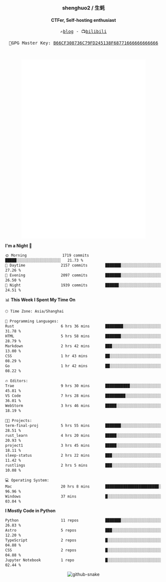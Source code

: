 <h3 align="center"> shenghuo2 / 生蚝 </h3>
<h4 align="center" >CTFer, Self-hosting enthusiast</h3>


<p align="center">
  <samp>
    ✍️<a href="https://blog.shenghuo2.top/">blog</a> -
    📺<a href="https://space.bilibili.com/85894935">bilibili</a>
  </samp>
</p>
<p align="center">
  <samp>
     🔐GPG Master Key: <a align="center" href="https://github.com/shenghuo2.gpg">B66CF308736C79FD245138F68771666666666666</a>
  </samp>
</p>
<br>
<p align="center">
  <a href="https://github.com/shenghuo2">
    <img width="400" align="top" src="https://github.com/shenghuo2/shenghuo2/blob/main/metrics.left.svg" />
  </a>
  <a href="https://github.com/shenghuo2">
    <img width="400" align="top" src="https://github.com/shenghuo2/shenghuo2/blob/main/metrics.right.svg" />
  </a>
</p>


<!--START_SECTION:waka-->
**I'm a Night 🦉** 

```text
🌞 Morning                1719 commits        █████░░░░░░░░░░░░░░░░░░░░   21.73 % 
🌆 Daytime                2157 commits        ███████░░░░░░░░░░░░░░░░░░   27.26 % 
🌃 Evening                2097 commits        ███████░░░░░░░░░░░░░░░░░░   26.50 % 
🌙 Night                  1939 commits        ██████░░░░░░░░░░░░░░░░░░░   24.51 % 
```


📊 **This Week I Spent My Time On** 

```text
🕑︎ Time Zone: Asia/Shanghai

💬 Programming Languages: 
Rust                     6 hrs 36 mins       ████████░░░░░░░░░░░░░░░░░   31.78 % 
HTML                     5 hrs 58 mins       ███████░░░░░░░░░░░░░░░░░░   28.79 % 
Markdown                 2 hrs 42 mins       ███░░░░░░░░░░░░░░░░░░░░░░   13.00 % 
CSS                      1 hr 43 mins        ██░░░░░░░░░░░░░░░░░░░░░░░   08.29 % 
Go                       1 hr 42 mins        ██░░░░░░░░░░░░░░░░░░░░░░░   08.22 % 

🔥 Editors: 
Trae                     9 hrs 30 mins       ███████████░░░░░░░░░░░░░░   45.81 % 
VS Code                  7 hrs 28 mins       █████████░░░░░░░░░░░░░░░░   36.01 % 
WebStorm                 3 hrs 46 mins       █████░░░░░░░░░░░░░░░░░░░░   18.19 % 

🐱‍💻 Projects: 
term-final-proj          5 hrs 55 mins       ███████░░░░░░░░░░░░░░░░░░   28.51 % 
rust_learn               4 hrs 20 mins       █████░░░░░░░░░░░░░░░░░░░░   20.93 % 
project1                 3 hrs 45 mins       █████░░░░░░░░░░░░░░░░░░░░   18.11 % 
sleep-status             2 hrs 22 mins       ███░░░░░░░░░░░░░░░░░░░░░░   11.42 % 
rustlings                2 hrs 5 mins        ███░░░░░░░░░░░░░░░░░░░░░░   10.08 % 

💻 Operating System: 
Mac                      20 hrs 8 mins       ████████████████████████░   96.96 % 
Windows                  37 mins             █░░░░░░░░░░░░░░░░░░░░░░░░   03.04 % 
```

**I Mostly Code in Python** 

```text
Python                   11 repos            ███████░░░░░░░░░░░░░░░░░░   26.83 % 
Astro                    5 repos             ███░░░░░░░░░░░░░░░░░░░░░░   12.20 % 
TypeScript               2 repos             █░░░░░░░░░░░░░░░░░░░░░░░░   04.88 % 
CSS                      2 repos             █░░░░░░░░░░░░░░░░░░░░░░░░   04.88 % 
Jupyter Notebook         1 repo              █░░░░░░░░░░░░░░░░░░░░░░░░   02.44 % 
```




<!--END_SECTION:waka-->


<div align="center">
  <picture>
    <source media="(prefers-color-scheme: dark)" srcset="https://gist.githubusercontent.com/shenghuo2/bfce20b14ab0484cef03bae6e60e0b3a/raw/github-snake-dark.svg" />
    <source media="(prefers-color-scheme: light)" srcset="https://gist.githubusercontent.com/shenghuo2/bfce20b14ab0484cef03bae6e60e0b3a/raw/github-snake.svg" />
    <img alt="github-snake" src="https://gist.githubusercontent.com/shenghuo2/bfce20b14ab0484cef03bae6e60e0b3a/raw/github-snake.svg" />
  </picture>
</div>

<!--
**shenghuo2/shenghuo2** is a ✨ _special_ ✨ repository because its `README.md` (this file) appears on your GitHub profile.

Here are some ideas to get you started:

- 🔭 I’m currently working on ...
- 🌱 I’m currently learning ...
- 👯 I’m looking to collaborate on ...
- 🤔 I’m looking for help with ...
- 💬 Ask me about ...
- 📫 How to reach me: ...
- 😄 Pronouns: ...
- ⚡ Fun fact: ...
-->
